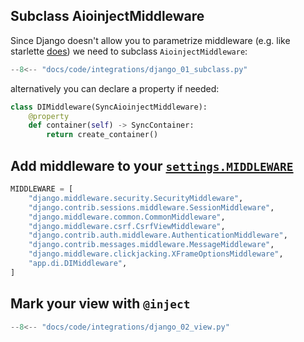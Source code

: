 

## Subclass AioinjectMiddleware
Since Django doesn't allow you to parametrize middleware (e.g. like starlette [does](https://www.starlette.io/middleware/))
we need to subclass `AioinjectMiddleware`:

```python title="app/di.py"
--8<-- "docs/code/integrations/django_01_subclass.py"
```
alternatively you can declare a property if needed:
```python
class DIMiddleware(SyncAioinjectMiddleware):
    @property
    def container(self) -> SyncContainer:
        return create_container()

```

## Add middleware to your [`settings.MIDDLEWARE`](https://docs.djangoproject.com/en/5.2/topics/http/middleware/#activating-middleware)

```python hl_lines="9" title="app/settings.py"
MIDDLEWARE = [
    "django.middleware.security.SecurityMiddleware",
    "django.contrib.sessions.middleware.SessionMiddleware",
    "django.middleware.common.CommonMiddleware",
    "django.middleware.csrf.CsrfViewMiddleware",
    "django.contrib.auth.middleware.AuthenticationMiddleware",
    "django.contrib.messages.middleware.MessageMiddleware",
    "django.middleware.clickjacking.XFrameOptionsMiddleware",
    "app.di.DIMiddleware",
]
```


## Mark your view with `@inject`

```python title="views.py"
--8<-- "docs/code/integrations/django_02_view.py"
```
